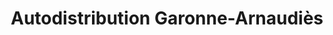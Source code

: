---
title: "Autodistribution Garonne-Arnaudiès"
url: /toulouse/autodistribution-garonne-arnaudies/
shop: pièces de voitures
---